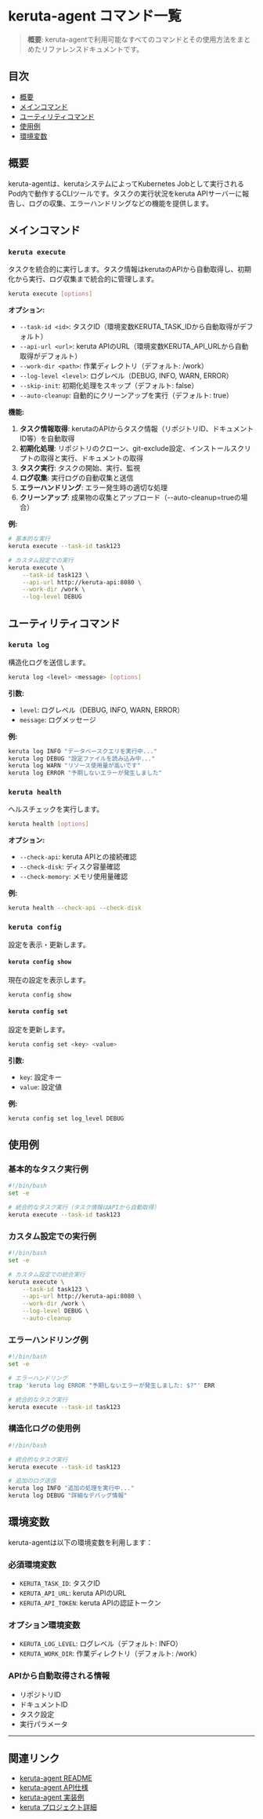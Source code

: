 # keruta-agent コマンド一覧

> **概要**: keruta-agentで利用可能なすべてのコマンドとその使用方法をまとめたリファレンスドキュメントです。

## 目次
- [概要](#概要)
- [メインコマンド](#メインコマンド)
- [ユーティリティコマンド](#ユーティリティコマンド)
- [使用例](#使用例)
- [環境変数](#環境変数)

## 概要

keruta-agentは、kerutaシステムによってKubernetes Jobとして実行されるPod内で動作するCLIツールです。タスクの実行状況をkeruta APIサーバーに報告し、ログの収集、エラーハンドリングなどの機能を提供します。

## メインコマンド

### `keruta execute`
タスクを統合的に実行します。タスク情報はkerutaのAPIから自動取得し、初期化から実行、ログ収集まで統合的に管理します。

```bash
keruta execute [options]
```

**オプション:**
- `--task-id <id>`: タスクID（環境変数KERUTA_TASK_IDから自動取得がデフォルト）
- `--api-url <url>`: keruta APIのURL（環境変数KERUTA_API_URLから自動取得がデフォルト）
- `--work-dir <path>`: 作業ディレクトリ（デフォルト: /work）
- `--log-level <level>`: ログレベル（DEBUG, INFO, WARN, ERROR）
- `--skip-init`: 初期化処理をスキップ（デフォルト: false）
- `--auto-cleanup`: 自動的にクリーンアップを実行（デフォルト: true）

**機能:**
1. **タスク情報取得**: kerutaのAPIからタスク情報（リポジトリID、ドキュメントID等）を自動取得
2. **初期化処理**: リポジトリのクローン、git-exclude設定、インストールスクリプトの取得と実行、ドキュメントの取得
3. **タスク実行**: タスクの開始、実行、監視
4. **ログ収集**: 実行ログの自動収集と送信
5. **エラーハンドリング**: エラー発生時の適切な処理
6. **クリーンアップ**: 成果物の収集とアップロード（--auto-cleanup=trueの場合）

**例:**
```bash
# 基本的な実行
keruta execute --task-id task123

# カスタム設定での実行
keruta execute \
    --task-id task123 \
    --api-url http://keruta-api:8080 \
    --work-dir /work \
    --log-level DEBUG
```

## ユーティリティコマンド

### `keruta log`
構造化ログを送信します。

```bash
keruta log <level> <message> [options]
```

**引数:**
- `level`: ログレベル（DEBUG, INFO, WARN, ERROR）
- `message`: ログメッセージ

**例:**
```bash
keruta log INFO "データベースクエリを実行中..."
keruta log DEBUG "設定ファイルを読み込み中..."
keruta log WARN "リソース使用量が高いです"
keruta log ERROR "予期しないエラーが発生しました"
```

### `keruta health`
ヘルスチェックを実行します。

```bash
keruta health [options]
```

**オプション:**
- `--check-api`: keruta APIとの接続確認
- `--check-disk`: ディスク容量確認
- `--check-memory`: メモリ使用量確認

**例:**
```bash
keruta health --check-api --check-disk
```

### `keruta config`
設定を表示・更新します。

#### `keruta config show`
現在の設定を表示します。

```bash
keruta config show
```

#### `keruta config set`
設定を更新します。

```bash
keruta config set <key> <value>
```

**引数:**
- `key`: 設定キー
- `value`: 設定値

**例:**
```bash
keruta config set log_level DEBUG
```

## 使用例

### 基本的なタスク実行例
```bash
#!/bin/bash
set -e

# 統合的なタスク実行（タスク情報はAPIから自動取得）
keruta execute --task-id task123
```

### カスタム設定での実行例
```bash
#!/bin/bash
set -e

# カスタム設定での統合実行
keruta execute \
    --task-id task123 \
    --api-url http://keruta-api:8080 \
    --work-dir /work \
    --log-level DEBUG \
    --auto-cleanup
```

### エラーハンドリング例
```bash
#!/bin/bash
set -e

# エラーハンドリング
trap 'keruta log ERROR "予期しないエラーが発生しました: $?"' ERR

# 統合的なタスク実行
keruta execute --task-id task123
```

### 構造化ログの使用例
```bash
#!/bin/bash

# 統合的なタスク実行
keruta execute --task-id task123

# 追加のログ送信
keruta log INFO "追加の処理を実行中..."
keruta log DEBUG "詳細なデバッグ情報"
```

## 環境変数

keruta-agentは以下の環境変数を利用します：

### 必須環境変数
- `KERUTA_TASK_ID`: タスクID
- `KERUTA_API_URL`: keruta APIのURL
- `KERUTA_API_TOKEN`: keruta APIの認証トークン

### オプション環境変数
- `KERUTA_LOG_LEVEL`: ログレベル（デフォルト: INFO）
- `KERUTA_WORK_DIR`: 作業ディレクトリ（デフォルト: /work）

### APIから自動取得される情報
- リポジトリID
- ドキュメントID
- タスク設定
- 実行パラメータ

---

## 関連リンク
- [keruta-agent README](README.md)
- [keruta-agent API仕様](apiSpec.md)
- [keruta-agent 実装例](implementation.md)
- [keruta プロジェクト詳細](../keruta/projectDetails.md) 
